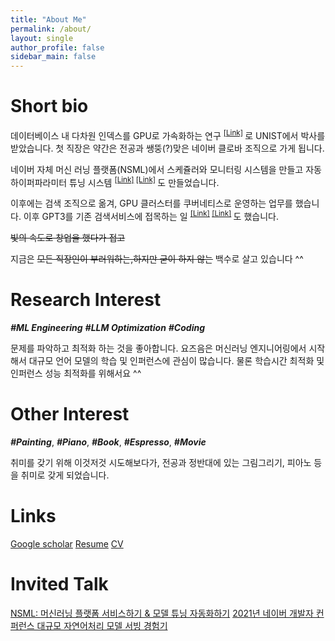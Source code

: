 ```yaml
---
title: "About Me"
permalink: /about/
layout: single
author_profile: false
sidebar_main: false
---
```



# Short bio
데이터베이스 내 다차원 인덱스를 GPU로 가속화하는 연구 <sup> [[Link]](https://scholarworks.unist.ac.kr/handle/201301/22497) </sup> 로 UNIST에서 박사를 받았습니다. 첫 직장은  약간은 전공과 쌩뚱(?)맞은 네이버 클로바 조직으로 가게 됩니다. 

네이버 자체 머신 러닝 플랫폼(NSML)에서 스케쥴러와 모니터링 시스템을 만들고 자동 하이퍼파라미터 튜닝 시스템 <sup> [[Link]](https://deview.kr/2018/schedule/240) </sup>  <sup> [[Link]](https://arxiv.org/abs/1810.03527) </sup> 도 만들었습니다.

이후에는 검색 조직으로 옮겨, GPU 클러스터를 쿠버네티스로 운영하는 업무를 했습니다. 이후 GPT3를 기존 검색서비스에 접목하는 일 <sup> [[Link]](https://deview.kr/2021/sessions/465) </sup> <sup> [[Link]](https://deview.kr/2021/sessions/439) </sup> 도 했습니다.


~~빛의 속도로 창업을 했다가 접고~~

지금은 ~~모든 직장인이 부러워하는,하지만 굳이 하지 않는~~ 백수로 살고 있습니다 ^^

# Research Interest

**_#ML Engineering_**
**_#LLM Optimization_**
**_#Coding_**

문제를 파악하고 최적화 하는 것을 좋아합니다. 요즈음은 머신러닝 엔지니어링에서 시작해서 대규모 언어 모델의 학습 및 인퍼런스에 관심이 많습니다. 물론 학습시간 최적화 및 인퍼런스 성능 최적화를 위해서요 ^^

# Other Interest

**_#Painting_**, **_#Piano_**, **_#Book_**, **_#Espresso_**, **_#Movie_**

취미를 갖기 위해 이것저것 시도해보다가, 전공과 정반대에 있는 그림그리기, 피아노 등을 취미로 갖게 되었습니다.

# Links

[Google scholar](https://scholar.google.com/citations?user=IY2b0coAAAAJ&hl=ko)
[Resume]()
[CV]()


# Invited Talk

[NSML: 머신러닝 플랫폼 서비스하기 & 모델 튜닝 자동화하기](https://deview.kr/2018/schedule/240)
[2021년 네이버 개발자 컨퍼런스 대규모 자연어처리 모델 서빙 경험기](https://deview.kr/2021/sessions/439)